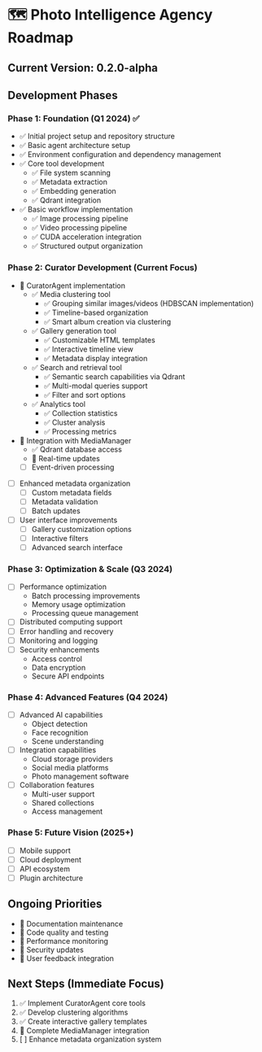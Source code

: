 # 🗺️ Photo Intelligence Agency Roadmap

## Current Version: 0.2.0-alpha

## Development Phases

### Phase 1: Foundation (Q1 2024) ✅
- ✅ Initial project setup and repository structure
- ✅ Basic agent architecture setup
- ✅ Environment configuration and dependency management
- ✅ Core tool development
  - ✅ File system scanning
  - ✅ Metadata extraction
  - ✅ Embedding generation
  - ✅ Qdrant integration
- ✅ Basic workflow implementation
  - ✅ Image processing pipeline
  - ✅ Video processing pipeline
  - ✅ CUDA acceleration integration
  - ✅ Structured output organization

### Phase 2: Curator Development (Current Focus)
- 🔄 CuratorAgent implementation
  - ✅ Media clustering tool
    - ✅ Grouping similar images/videos (HDBSCAN implementation)
    - ✅ Timeline-based organization
    - ✅ Smart album creation via clustering
  - ✅ Gallery generation tool
    - ✅ Customizable HTML templates
    - ✅ Interactive timeline view
    - ✅ Metadata display integration
  - ✅ Search and retrieval tool
    - ✅ Semantic search capabilities via Qdrant
    - ✅ Multi-modal queries support
    - ✅ Filter and sort options
  - ✅ Analytics tool
    - ✅ Collection statistics
    - ✅ Cluster analysis
    - ✅ Processing metrics
- 🔄 Integration with MediaManager
  - ✅ Qdrant database access
  - 🔄 Real-time updates
  - [ ] Event-driven processing
- [ ] Enhanced metadata organization
  - [ ] Custom metadata fields
  - [ ] Metadata validation
  - [ ] Batch updates
- [ ] User interface improvements
  - [ ] Gallery customization options
  - [ ] Interactive filters
  - [ ] Advanced search interface

### Phase 3: Optimization & Scale (Q3 2024)
- [ ] Performance optimization
  - Batch processing improvements
  - Memory usage optimization
  - Processing queue management
- [ ] Distributed computing support
- [ ] Error handling and recovery
- [ ] Monitoring and logging
- [ ] Security enhancements
  - Access control
  - Data encryption
  - Secure API endpoints

### Phase 4: Advanced Features (Q4 2024)
- [ ] Advanced AI capabilities
  - Object detection
  - Face recognition
  - Scene understanding
- [ ] Integration capabilities
  - Cloud storage providers
  - Social media platforms
  - Photo management software
- [ ] Collaboration features
  - Multi-user support
  - Shared collections
  - Access management

### Phase 5: Future Vision (2025+)
- [ ] Mobile support
- [ ] Cloud deployment
- [ ] API ecosystem
- [ ] Plugin architecture

## Ongoing Priorities
- 🔄 Documentation maintenance
- 🔄 Code quality and testing
- 🔄 Performance monitoring
- 🔄 Security updates
- 🔄 User feedback integration

## Next Steps (Immediate Focus)
1. ✅ Implement CuratorAgent core tools
2. ✅ Develop clustering algorithms
3. ✅ Create interactive gallery templates
4. 🔄 Complete MediaManager integration
5. [ ] Enhance metadata organization system